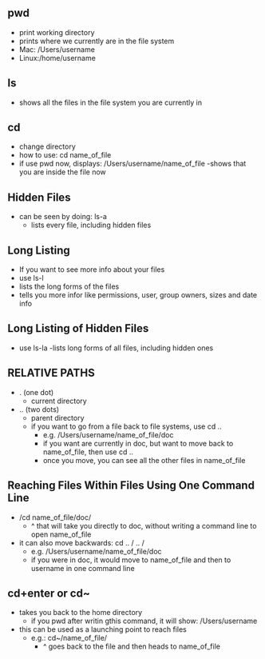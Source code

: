 ## pwd
  - print working directory
  - prints where we currently are in the file system
  - Mac: /Users/username
  - Linux:/home/username

## ls
  - shows all the files in the file system you are currently in

## cd
  - change directory
  - how to use: cd name_of_file
  - if use pwd now, displays: /Users/username/name_of_file
    -shows that you are inside the file now
      
## Hidden Files
  - can be seen by doing: ls-a
     - lists every file, including hidden files

## Long Listing
  - If you want to see more info about your files
  - use ls-l
  - lists the long forms of the files
  - tells you more infor like permissions, user, group owners, sizes and date info

## Long Listing of Hidden Files 
  - use ls-la
      -lists long forms of all files, including hidden ones
      
## RELATIVE PATHS
  - . (one dot)
    - current directory
  - .. (two dots)
    - parent directory
    - if you want to go from a file back to file systems, use cd ..
      - e.g. /Users/username/name_of_file/doc
      - if you want are currently in doc, but want to move back to name_of_file, then use cd ..
      - once you move, you can see all the other files in name_of_file

## Reaching Files Within Files Using One Command Line
  - /cd name_of_file/doc/
    - ^ that will take you directly to doc, without writing a command line to open name_of_file
  - it can also move backwards: cd .. / .. /
    - e.g. /Users/username/name_of_file/doc
    - if you were in doc, it would move to name_of_file and then to username in one command line

## cd+enter or cd~
  - takes you back to the home directory
    - if you pwd after writin gthis command, it will show: /Users/username
  - this can be used as a launching point to reach files
    - e.g.: cd~/name_of_file/
        - ^ goes back to the file and then heads to name_of_file
